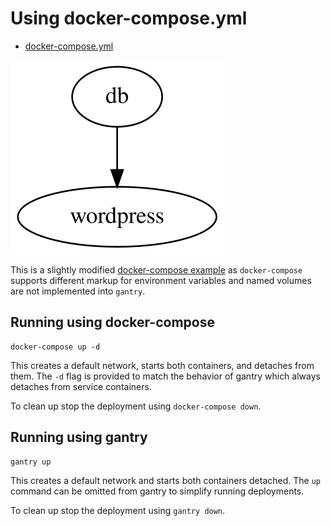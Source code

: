 # Using docker-compose.yml

* [docker-compose.yml](./gdocker-compose.yml)

![pipeline.svg](./pipeline.svg)

This is a slightly modified
[docker-compose example](https://docs.docker.com/compose/wordpress/) as
`docker-compose` supports different markup for environment variables and named
volumes are not implemented into `gantry`.

## Running using docker-compose
    docker-compose up -d
This creates a default network, starts both containers, and detaches from
them. The `-d` flag is provided to match the behavior of gantry which always
detaches from service containers.

To clean up stop the deployment using `docker-compose down`.

## Running using gantry
    gantry up
This creates a default network and starts both containers detached. The `up`
command can be omitted from gantry to simplify running deployments.

To clean up stop the deployment using `gantry down`.
